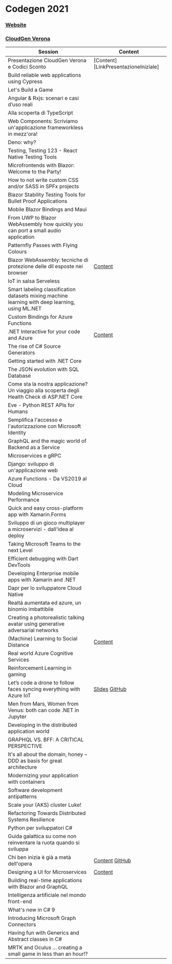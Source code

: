 # Codegen 2021
### [Website](https://codegen2021.azurewebsites.net/)
### [CloudGen Verona](http://cloudgen.it)

| Session | Content |
| ------ | ------ |
| Presentazione CloudGen Verona e Codici Sconto | [Content][LinkPresentazioneIniziale] |
| Build reliable web applications using Cypress |  |
| Let's Build a Game |  |
| Angular & Rxjs: scenari e casi d’uso reali |  |
| Alla scoperta di TypeScript |  |
| Web Components: Scriviamo un'applicazione frameworkless in mezz'ora! |  |
| Deno: why? |  |
| Testing, Testing 123 - React Native Testing Tools |  |
| Microfrontends with Blazor: Welcome to the Party! |  |
| How to not write custom CSS and/or SASS in SPFx projects |  |
| Blazor Stability Testing Tools for Bullet Proof Applications |  |
| Mobile Blazor Bindings and Maui |  |
| From UWP to Blazor WebAssembly how quickly you can port a small audio application |  |
| Patternfly Passes with Flying Colours |  |
| Blazor WebAssembly: tecniche di protezione delle dll esposte nei browser | [Content][LinkProtectBlazor] |
| IoT in salsa Serveless |  |
| Smart labeling classification datasets mixing machine learning with deep learning, using ML.NET |  |
| Custom Bindings for Azure Functions |  |
| .NET Interactive for your code and Azure | [Content][LinkInteractive] |
| The rise of C# Source Generators |  |
| Getting started with .NET Core |  |
| The JSON evolution with SQL Database |  |
| Come sta la nostra applicazione? Un viaggio alla scoperta degli Health Check di ASP.NET Core |  |
| Eve - Python REST APIs for Humans |  |
| Semplifica l'accesso e l'autorizzazione con Microsoft Identity |  |
| GraphQL and the magic world of Backend as a Service |  |
| Microservices e gRPC |  |
| Django: sviluppo di un'applicazione web |  |
| Azure Functions - Da VS2019 al Cloud |  |
| Modeling Microservice Performance |  |
| Quick and easy cross-platform app with Xamarin.Forms |  |
| Sviluppo di un gioco multiplayer a microservizi - dall'idea al deploy |  |
| Taking Microsoft Teams to the next Level |  |
| Efficient debugging with Dart DevTools |  |
| Developing Enterprise mobile apps with Xamarin and .NET |  |
| Dapr per lo sviluppatore Cloud Native |  |
| Realtà aumentata ed azure, un binomio imbattibile |  |
| Creating a photorealistic talking avatar using generative adversarial networks |  |
| (Machine) Learning to Social Distance | [Content][LinkMachine] |
| Real world Azure Cognitive Services |  |
| Reinforcement Learning in gaming |  |
| Let’s code a drone to follow faces syncing everything with Azure IoT | [Slides](https://www.slideshare.net/elbruno/2021-02-13-codegen-verona-lets-code-a-drone-to-follow-faces-syncing-everything-with-azure-iot) [GitHub](https://github.com/elbruno/events/tree/main/2021%2002%2013%20CodeGen%20Verona%20Italy%20Drone%20Azure%20IoT) |
| Men from Mars, Women from Venus: both can code .NET in Jupyter |  |
| Developing in the distributed application world |  |
| GRAPHQL VS. BFF: A CRITICAL PERSPECTIVE |  |
| It's all about the domain, honey – DDD as basis for great architecture |  |
| Modernizing your application with containers |  |
| Software development antipatterns |  |
| Scale your (AKS) cluster Luke! |  |
| Refactoring Towards Distributed Systems Resilience |  |
| Python per sviluppatori C# |  |
| Guida galattica su come non reinventare la ruota quando si sviluppa |  |
| Chi ben inizia è già a metà dell'opera | [Content][LinkChiBenComincia] [GitHub](https://github.com/giulianolatini/CodeGen2021) |
| Designing a UI for Microservices | [Content](https://milestone.topics.it/events/codegen-2021.html) |
| Building real-time applications with Blazor and GraphQL |  |
| Intelligenza artificiale nel mondo front-end |  |
| What's new in C# 9 |  |
| Introducing Microsoft Graph Connectors |  |
| Having fun with Generics and Abstract classes in C# |  |
| MRTK and Oculus ... creating a small game in less than an hour!? |  |


   [LinkProtectBlazor]: <https://github.com/cloudgenverona/Codegen2021/tree/master/Blazor%20WebAssembly%20%20tecniche%20di%20protezione%20delle%20dll%20esposte%20nei%20browser>
   [LinkChiBenComincia]: <https://github.com/cloudgenverona/Codegen2021/tree/master/Chi%20ben%20inizia%20è%20già%20a%20metà%20dell'opera>
   [LinkInteractive]: <https://github.com/cloudgenverona/Codegen2021/tree/master/net-interactive-for-your-code-and-azure>
   [LinkMachine]: <https://github.com/cloudgenverona/Codegen2021/tree/master/(Machine)%20Learning%20to%20Social%20Distance>